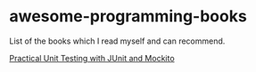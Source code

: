 # awesome-programming-books
List of the books which I read myself and can recommend.

[Practical Unit Testing with JUnit and Mockito](https://www.amazon.ca/Practical-Unit-Testing-JUnit-Mockito/dp/8393489393)
